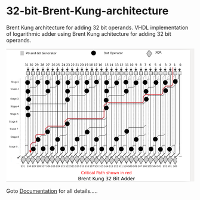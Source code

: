 # 32-bit-Brent-Kung-architecture
Brent Kung architecture for adding 32 bit operands.
VHDL implementation of logarithmic adder using Brent Kung achitecture for adding 32 bit operands.


![Architecture](https://github.com/sourabh-suri/32-bit-Brent-Kung-architecture/blob/master/Figures%20and%20Images/Adder.png)


Goto [Documentation](https://github.com/sourabh-suri/VLSI-Logical-Effort-/blob/master/Documentation.pdf) for all details.....
